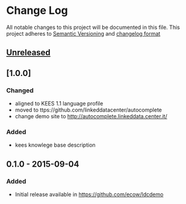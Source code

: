 # Change Log
All notable changes to this project will be documented in this file.
This project adheres to [Semantic Versioning](http://semver.org/) and [changelog format](http://keepachangelog.com/)

## [Unreleased]


## [1.0.0]
### Changed
- aligned to KEES 1.1 language profile
- moved to ttps://github.com/linkeddatacenter/autocomplete
- change demo site to http://autocomplete.linkeddata.center.it/

### Added
- kees knowlege base description

## 0.1.0 - 2015-09-04 
### Added
- Initial release available in https://github.com/ecow/ldcdemo

[Unreleased]:  https://github.com/linkeddatacenter/autocomplete/compare/0.1.0...HEAD
